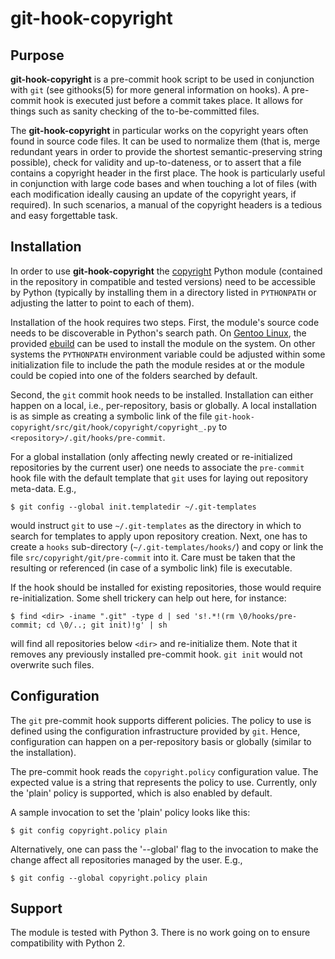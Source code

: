 git-hook-copyright
==================


Purpose
-------

**git-hook-copyright** is a pre-commit hook script to be used in
conjunction with ``git`` (see githooks(5) for more general information
on hooks). A pre-commit hook is executed just before a commit takes
place. It allows for things such as sanity checking of the
to-be-committed files.

The **git-hook-copyright** in particular works on the copyright years
often found in source code files. It can be used to normalize them (that
is, merge redundant years in order to provide the shortest
semantic-preserving string possible), check for validity and
up-to-dateness, or to assert that a file contains a copyright header in
the first place. The hook is particularly useful in conjunction with
large code bases and when touching a lot of files (with each
modification ideally causing an update of the copyright years, if
required). In such scenarios, a manual of the copyright headers is a
tedious and easy forgettable task.


Installation
------------

In order to use **git-hook-copyright** the
[copyright](https://github.com/d-e-s-o/copyright) Python module
(contained in the repository in compatible and tested versions) need to
be accessible by Python (typically by installing them in a directory
listed in ``PYTHONPATH`` or adjusting the latter to point to each of
them).

Installation of the hook requires two steps. First, the module's source
code needs to be discoverable in Python's search path. On [Gentoo
Linux](https://www.gentoo.org/), the provided
[ebuild](https://github.com/d-e-s-o/git-hook-copyright-ebuild) can be
used to install the module on the system. On other systems the
``PYTHONPATH`` environment variable could be adjusted within some
initialization file to include the path the module resides at or the
module could be copied into one of the folders searched by default.

Second, the ``git`` commit hook needs to be installed. Installation can
either happen on a local, i.e., per-repository, basis or globally. A
local installation is as simple as creating a symbolic link of the file
``git-hook-copyright/src/git/hook/copyright/copyright_.py`` to
``<repository>/.git/hooks/pre-commit``.

For a global installation (only affecting newly created or
re-initialized repositories by the current user) one needs to associate
the ``pre-commit`` hook file with the default template that ``git`` uses
for laying out repository meta-data. E.g.,

``$ git config --global init.templatedir ~/.git-templates``

would instruct ``git`` to use ``~/.git-templates`` as the directory in
which to search for templates to apply upon repository creation. Next,
one has to create a ``hooks`` sub-directory (``~/.git-templates/hooks/``)
and copy or link the file ``src/copyright/git/pre-commit`` into it. Care
must be taken that the resulting or referenced (in case of a symbolic
link) file is executable.

If the hook should be installed for existing repositories, those would
require re-initialization. Some shell trickery can help out here, for
instance:

``$ find <dir> -iname ".git" -type d | sed 's!.*!(rm \0/hooks/pre-commit; cd \0/..; git init)!g' | sh``

will find all repositories below ``<dir>`` and re-initialize them. Note
that it removes any previously installed pre-commit hook. ``git init``
would not overwrite such files.


Configuration
-------------

The ``git`` pre-commit hook supports different policies. The policy to
use is defined using the configuration infrastructure provided by
``git``. Hence, configuration can happen on a per-repository basis or
globally (similar to the installation).

The pre-commit hook reads the ``copyright.policy`` configuration value.
The expected value is a string that represents the policy to use.
Currently, only the 'plain' policy is supported, which is also enabled
by default.

A sample invocation to set the 'plain' policy looks like this:

``$ git config copyright.policy plain``

Alternatively, one can pass the '--global' flag to the invocation to
make the change affect all repositories managed by the user. E.g.,

``$ git config --global copyright.policy plain``


Support
-------

The module is tested with Python 3. There is no work going on to
ensure compatibility with Python 2.
